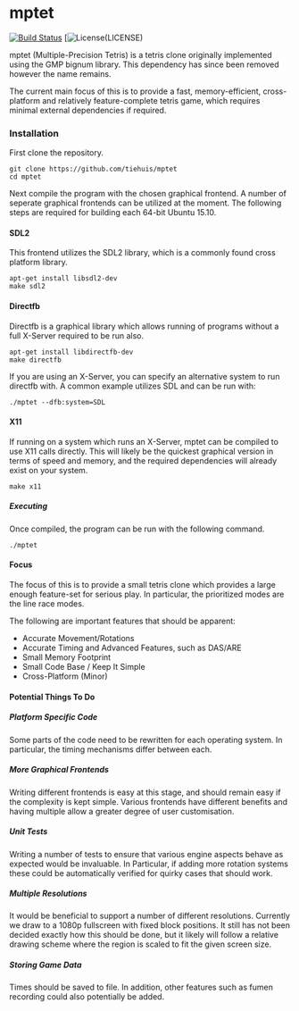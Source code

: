 # mptet

[![Build Status](https://travis-ci.org/Tiehuis/mptet.svg?branch=master)](https://travis-ci.org/Tiehuis/mptet)
[![License](https://img.shields.io/badge/license-MIT-green.svg)(LICENSE)

mptet (Multiple-Precision Tetris) is a tetris clone originally implemented
using the GMP bignum library. This dependency has since been removed however
the name remains.

The current main focus of this is to provide a fast, memory-efficient,
cross-platform and relatively feature-complete tetris game, which
requires minimal external dependencies if required.

### Installation

First clone the repository.

```
git clone https://github.com/tiehuis/mptet
cd mptet
```

Next compile the program with the chosen graphical frontend. A number of
seperate graphical frontends can be utilized at the moment. The
following steps are required for building each 64-bit Ubuntu 15.10.

#### SDL2

This frontend utilizes the SDL2 library, which is a commonly found cross
platform library.

```
apt-get install libsdl2-dev
make sdl2
```

#### Directfb

Directfb is a graphical library which allows running of programs without a
full X-Server required to be run also.

```
apt-get install libdirectfb-dev
make directfb
```

If you are using an X-Server, you can specify an alternative system to run
directfb with. A common example utilizes SDL and can be run with:

```
./mptet --dfb:system=SDL
```

#### X11

If running on a system which runs an X-Server, mptet can be compiled to use
X11 calls directly. This will likely be the quickest graphical version in
terms of speed and memory, and the required dependencies will already exist
on your system.

```
make x11
```

##### Executing

Once compiled, the program can be run with the following command.

```
./mptet
```

#### Focus

The focus of this is to provide a small tetris clone which provides a large
enough feature-set for serious play. In particular, the prioritized modes are
the line race modes.

The following are important features that should be apparent:

- Accurate Movement/Rotations
- Accurate Timing and Advanced Features, such as DAS/ARE
- Small Memory Footprint
- Small Code Base / Keep It Simple
- Cross-Platform (Minor)

#### Potential Things To Do

##### Platform Specific Code

Some parts of the code need to be rewritten for each operating system. In
particular, the timing mechanisms differ between each.

##### More Graphical Frontends

Writing different frontends is easy at this stage, and should remain easy
if the complexity is kept simple. Various frontends have different benefits
and having multiple allow a greater degree of user customisation.

##### Unit Tests

Writing a number of tests to ensure that various engine aspects behave as
expected would be invaluable. In Particular, if adding more rotation
systems these could be automatically verified for quirky cases that should
work.

##### Multiple Resolutions

It would be beneficial to support a number of different resolutions. Currently
we draw to a 1080p fullscreen with fixed block positions. It still has not been
decided exactly how this should be done, but it likely will follow a relative
drawing scheme where the region is scaled to fit the given screen size.

##### Storing Game Data

Times should be saved to file. In addition, other features such as fumen
recording could also potentially be added.
